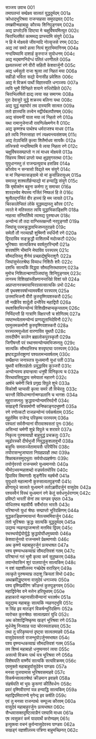 सञ्जय उवाच	001  
तमापतन्तं सम्प्रेक्ष्य सात्वतं युद्धदुर्मदम्	001a  
क्रोधाद्भूरिश्रवा राजन्सहसा समुपाद्रवत्	001c  
तमब्रवीन्महाबाहुः कौरव्यः शिनिपुङ्गवम्	002a  
अद्य प्राप्तोऽसि दिष्ट्या मे चक्षुर्विषयमित्युत	002c  
चिराभिलषितं काममद्य प्राप्स्यामि संयुगे	003a  
न हि मे मोक्ष्यसे जीवन्यदि नोत्सृजसे रणम्	003c  
अद्य त्वां समरे हत्वा नित्यं शूराभिमानिनम्	004a  
नन्दयिष्यामि दाशार्ह कुरुराजं सुयोधनम्	004c  
अद्य मद्बाणनिर्दग्धं पतितं धरणीतले	005a  
द्रक्ष्यतस्त्वां रणे वीरौ सहितौ केशवार्जुनौ	005c  
अद्य धर्मसुतो राजा श्रुत्वा त्वां निहतं मया	006a  
सव्रीडो भविता सद्यो येनासीह प्रवेशितः	006c  
अद्य मे विक्रमं पार्थो विज्ञास्यति धनञ्जयः	007a  
त्वयि भूमौ विनिहते शयाने रुधिरोक्षिते	007c  
चिराभिलषितो ह्यद्य त्वया सह समागमः	008a  
पुरा देवासुरे युद्धे शक्रस्य बलिना यथा	008c  
अद्य युद्धं महाघोरं तव दास्यामि सात्वत	009a  
ततो ज्ञास्यसि तत्त्वेन मद्वीर्यबलपौरुषम्	009c  
अद्य संयमनीं याता मया त्वं निहतो रणे	010a  
यथा रामानुजेनाजौ रावणिर्लक्ष्मणेन वै	010c  
अद्य कृष्णश्च पार्थश्च धर्मराजश्च माधव	011a  
हते त्वयि निरुत्साहा रणं त्यक्ष्यन्त्यसंशयम्	011c  
अद्य तेऽपचितिं कृत्वा शितैर्माधव सायकैः	012a  
तत्स्त्रियो नन्दयिष्यामि ये त्वया निहता रणे	012c  
चक्षुर्विषयसम्प्राप्तो न त्वं माधव मोक्ष्यसे	013a  
सिंहस्य विषयं प्राप्तो यथा क्षुद्रमृगस्तथा	013c  
युयुधानस्तु तं राजन्प्रत्युवाच हसन्निव	014a  
कौरवेय न सन्त्रासो विद्यते मम संयुगे	014c  
स मां निहन्यात्सङ्ग्रामे यो मां कुर्यान्निरायुधम्	015a  
समास्तु शाश्वतीर्हन्याद्यो मां हन्याद्धि संयुगे	015c  
किं मृषोक्तेन बहुना कर्मणा तु समाचर	016a  
शारदस्येव मेघस्य गर्जितं निष्फलं हि ते	016c  
श्रुत्वैतद्गर्जितं वीर हास्यं हि मम जायते	017a  
चिरकालेप्सितं लोके युद्धमद्यास्तु कौरव	017c  
त्वरते मे मतिस्तात त्वयि युद्धाभिकाङ्क्षिणि	018a  
नाहत्वा संनिवर्तिष्ये त्वामद्य पुरुषाधम	018c  
अन्योन्यं तौ तदा वाग्भिस्तक्षन्तौ नरपुङ्गवौ	019a  
जिघांसू परमक्रुद्धावभिजघ्नतुराहवे	019c  
समेतौ तौ नरव्याघ्रौ शुष्मिणौ स्पर्धिनौ रणे	020a  
द्विरदाविव सङ्क्रुद्धौ वाशितार्थे मदोत्कटौ	020c  
भूरिश्रवाः सात्यकिश्च ववर्षतुररिन्दमौ	021a  
शरवर्षाणि भीमानि मेघाविव परस्परम्	021c  
सौमदत्तिस्तु शैनेयं प्रच्छाद्येषुभिराशुगैः	022a  
जिघांसुर्भरतश्रेष्ठ विव्याध निशितैः शरैः	022c  
दशभिः सात्यकिं विद्ध्वा सौमदत्तिरथापरान्	023a  
मुमोच निशितान्बाणाञ्जिघांसुः शिनिपुङ्गवम्	023c  
तानस्य विशिखांस्तीक्ष्णानन्तरिक्षे विशां पते	024a  
अप्राप्तानस्त्रमायाभिरग्रसत्सात्यकिः प्रभो	024c  
तौ पृथक्शरवर्षाभ्यामवर्षेतां परस्परम्	025a  
उत्तमाभिजनौ वीरौ कुरुवृष्णियशस्करौ	025c  
तौ नखैरिव शार्दूलौ दन्तैरिव महाद्विपौ	026a  
रथशक्तिभिरन्योन्यं विशिखैश्चाप्यकृन्तताम्	026c  
निर्भिदन्तौ हि गात्राणि विक्षरन्तौ च शोणितम्	027a  
व्यष्टम्भयेतामन्योन्यं प्राणद्यूताभिदेविनौ	027c  
एवमुत्तमकर्माणौ कुरुवृष्णियशस्करौ	028a  
परस्परमयुध्येतां वारणाविव यूथपौ	028c  
तावदीर्घेण कालेन ब्रह्मलोकपुरस्कृतौ	029a  
जिगीषन्तौ परं स्थानमन्योन्यमभिजघ्नतुः	029c  
सात्यकिः सौमदत्तिश्च शरवृष्ट्या परस्परम्	030a  
हृष्टवद्धार्तराष्ट्राणां पश्यतामभ्यवर्षताम्	030c  
सम्प्रैक्षन्त जनास्तत्र युध्यमानौ युधां पती	031a  
यूथपौ वाशिताहेतोः प्रयुद्धाविव कुञ्जरौ	031c  
अन्योन्यस्य हयान्हत्वा धनुषी विनिकृत्य च	032a  
विरथावसियुद्धाय समेयातां महारणे	032c  
आर्षभे चर्मणी चित्रे प्रगृह्य विपुले शुभे	033a  
विकोशौ चाप्यसी कृत्वा समरे तौ विचेरतुः	033c  
चरन्तौ विविधान्मार्गान्मण्डलानि च भागशः	034a  
मुहुराजघ्नतुः क्रुद्धावन्योन्यमरिमर्दनौ	034c  
सखड्गौ चित्रवर्माणौ सनिष्काङ्गदभूषणौ	035a  
रणे रणोत्कटौ राजन्नन्योन्यं पर्यकर्षताम्	035c  
मुहूर्तमिव राजेन्द्र परिकृष्य परस्परम्	036a  
पश्यतां सर्वसैन्यानां वीरावाश्वसतां पुनः	036c  
असिभ्यां चर्मणी शुभ्रे विपुले च शरावरे	037a  
निकृत्य पुरुषव्याघ्रौ बाहुयुद्धं प्रचक्रतुः	037c  
व्यूढोरस्कौ दीर्घभुजौ नियुद्धकुशलावुभौ	038a  
बाहुभिः समसज्जेतामायसैः परिघैरिव	038c  
तयोरासन्भुजाघाता निग्रहप्रग्रहौ तथा	039a  
शिक्षाबलसमुद्भूताः सर्वयोधप्रहर्षणाः	039c  
तयोर्नृवरयो राजन्समरे युध्यमानयोः	040a  
भीमोऽभवन्महाशब्दो वज्रपर्वतयोरिव	040c  
द्विपाविव विषाणाग्रैः शृङ्गैरिव महर्षभौ	041a  
युयुधाते महात्मानौ कुरुसात्वतपुङ्गवौ	041c  
क्षीणायुधे सात्वते युध्यमाने ततोऽब्रवीदर्जुनं वासुदेवः	042a  
पश्यस्वैनं विरथं युध्यमानं रणे केतुं सर्वधनुर्धराणाम्	042c  
प्रविष्टो भारतीं सेनां तव पाण्डव पृष्ठतः	043a  
योधितश्च महावीर्यैः सर्वैर्भारत भारतैः	043c  
परिश्रान्तो युधां श्रेष्ठः सम्प्राप्तो भूरिदक्षिणम्	044a  
युद्धकाङ्क्षिणमायान्तं नैतत्सममिवार्जुन	044c  
ततो भूरिश्रवाः क्रुद्धः सात्यकिं युद्धदुर्मदम्	045a  
उद्यम्य न्यहनद्राजन्मत्तो मत्तमिव द्विपम्	045c  
रथस्थयोर्द्वयोर्युद्धे क्रुद्धयोर्योधमुख्ययोः	046a  
केशवार्जुनयो राजन्समरे प्रेक्षमाणयोः	046c  
अथ कृष्णो महाबाहुरर्जुनं प्रत्यभाषत	047a  
पश्य वृष्ण्यन्धकव्याघ्रं सौमदत्तिवशं गतम्	047c  
परिश्रान्तं गतं भूमौ कृत्वा कर्म सुदुष्करम्	048a  
तवान्तेवासिनं शूरं पालयार्जुन सात्यकिम्	048c  
न वशं यज्ञशीलस्य गच्छेदेष वरारिहन्	049a  
त्वत्कृते पुरुषव्याघ्र तदाशु क्रियतां विभो	049c  
अथाब्रवीद्धृष्टमना वासुदेवं धनञ्जयः	050a  
पश्य वृष्णिप्रवीरेण क्रीडन्तं कुरुपुङ्गवम्	050c  
महाद्विपेनेव वने मत्तेन हरियूथपम्	050e  
हाहाकारो महानासीत्सैन्यानां भरतर्षभ	051a  
यदुद्यम्य महाबाहुः सात्यकिं न्यहनद्भुवि	051c  
स सिंह इव मातङ्गं विकर्षन्भूरिदक्षिणः	052a  
व्यरोचत कुरुश्रेष्ठः सात्वतप्रवरं युधि	052c  
अथ कोशाद्विनिष्कृष्य खड्गं भूरिश्रवा रणे	053a  
मूर्धजेषु निजग्राह पदा चोरस्यताडयत्	053c  
तथा तु परिकृष्यन्तं दृष्ट्वा सात्वतमाहवे	054a  
वासुदेवस्ततो राजन्भूयोऽर्जुनमभाषत	054c  
पश्य वृष्ण्यन्धकव्याघ्रं सौमदत्तिवशं गतम्	055a  
तव शिष्यं महाबाहो धनुष्यनवरं त्वया	055c  
असत्यो विक्रमः पार्थ यत्र भूरिश्रवा रणे	056a  
विशेषयति वार्ष्णेयं सात्यकिं सत्यविक्रमम्	056c  
एवमुक्तो महाबाहुर्वासुदेवेन पाण्डवः	057a  
मनसा पूजयामास भूरिश्रवसमाहवे	057c  
विकर्षन्सात्वतश्रेष्ठं क्रीडमान इवाहवे	058a  
संहर्षयति मां भूयः कुरूणां कीर्तिवर्धनः	058c  
प्रवरं वृष्णिवीराणां यन्न हन्याद्धि सात्यकिम्	059a  
महाद्विपमिवारण्ये मृगेन्द्र इव कर्षति	059c  
एवं तु मनसा राजन्पार्थः सम्पूज्य कौरवम्	060a  
वासुदेवं महाबाहुरर्जुनः प्रत्यभाषत	060c  
सैन्धवासक्तदृष्टित्वान्नैनं पश्यामि माधव	061a  
एष त्वसुकरं कर्म यादवार्थे करोम्यहम्	061c  
इत्युक्त्वा वचनं कुर्वन्वासुदेवस्य पाण्डवः	062a  
सखड्गं यज्ञशीलस्य पत्रिणा बाहुमच्छिनत्	062c  
